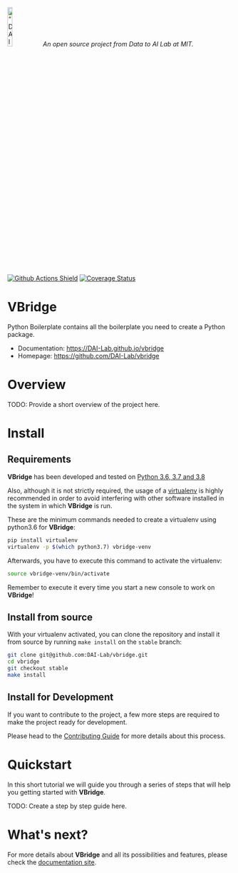 <p align="left">
<img width=15% src="https://dai.lids.mit.edu/wp-content/uploads/2018/06/Logo_DAI_highres.png" alt=“DAI-Lab” />
<i>An open source project from Data to AI Lab at MIT.</i>
</p>

<!-- Uncomment these lines after releasing the package to PyPI for version and downloads badges -->
<!--[![PyPI Shield](https://img.shields.io/pypi/v/vbridge.svg)](https://pypi.python.org/pypi/vbridge)-->
<!--[![Downloads](https://pepy.tech/badge/vbridge)](https://pepy.tech/project/vbridge)-->
[![Github Actions Shield](https://img.shields.io/github/workflow/status/DAI-Lab/vbridge/Run%20Tests)](https://github.com/DAI-Lab/vbridge/actions)
[![Coverage Status](https://codecov.io/gh/DAI-Lab/vbridge/branch/master/graph/badge.svg)](https://codecov.io/gh/DAI-Lab/vbridge)



# VBridge

Python Boilerplate contains all the boilerplate you need to create a Python package.

- Documentation: https://DAI-Lab.github.io/vbridge
- Homepage: https://github.com/DAI-Lab/vbridge

# Overview

TODO: Provide a short overview of the project here.

# Install

## Requirements

**VBridge** has been developed and tested on [Python 3.6, 3.7 and 3.8](https://www.python.org/downloads/)

Also, although it is not strictly required, the usage of a [virtualenv](https://virtualenv.pypa.io/en/latest/)
is highly recommended in order to avoid interfering with other software installed in the system
in which **VBridge** is run.

These are the minimum commands needed to create a virtualenv using python3.6 for **VBridge**:

```bash
pip install virtualenv
virtualenv -p $(which python3.7) vbridge-venv
```

Afterwards, you have to execute this command to activate the virtualenv:

```bash
source vbridge-venv/bin/activate
```

Remember to execute it every time you start a new console to work on **VBridge**!

<!-- Uncomment this section after releasing the package to PyPI for installation instructions
## Install from PyPI

After creating the virtualenv and activating it, we recommend using
[pip](https://pip.pypa.io/en/stable/) in order to install **VBridge**:

```bash
pip install vbridge
```

This will pull and install the latest stable release from [PyPI](https://pypi.org/).
-->

## Install from source

With your virtualenv activated, you can clone the repository and install it from
source by running `make install` on the `stable` branch:

```bash
git clone git@github.com:DAI-Lab/vbridge.git
cd vbridge
git checkout stable
make install
```

## Install for Development

If you want to contribute to the project, a few more steps are required to make the project ready
for development.

Please head to the [Contributing Guide](https://DAI-Lab.github.io/vbridge/contributing.html#get-started)
for more details about this process.

# Quickstart

In this short tutorial we will guide you through a series of steps that will help you
getting started with **VBridge**.

TODO: Create a step by step guide here.

# What's next?

For more details about **VBridge** and all its possibilities
and features, please check the [documentation site](
https://DAI-Lab.github.io/vbridge/).
